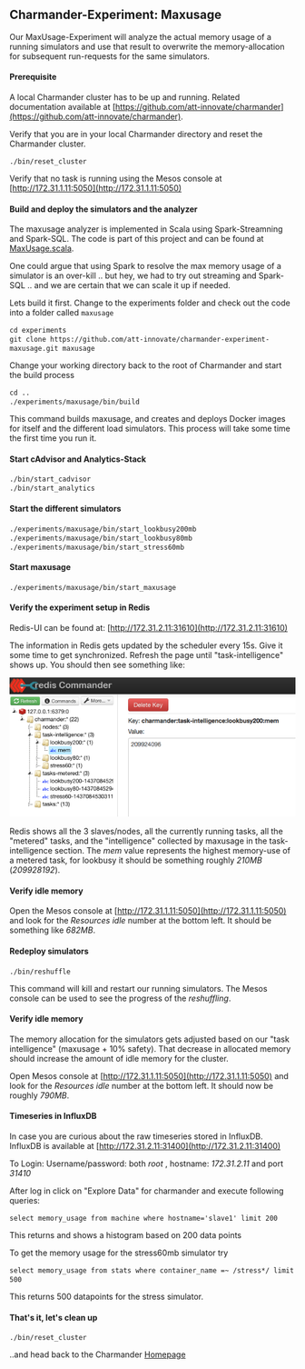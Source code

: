 Charmander-Experiment: Maxusage
--------------------------------

Our MaxUsage-Experiment will analyze the actual memory usage of a running simulators and use that result to overwrite
the memory-allocation for subsequent run-requests for the same simulators.

#### Prerequisite
A local Charmander cluster has to be up and running.
Related documentation available at [https://github.com/att-innovate/charmander](https://github.com/att-innovate/charmander).

Verify that you are in your local Charmander directory and reset the Charmander cluster.

    ./bin/reset_cluster

Verify that no task is running using the Mesos console at [http://172.31.1.11:5050](http://172.31.1.11:5050)

#### Build and deploy the simulators and the analyzer
The maxusage analyzer is implemented in Scala using Spark-Streamning and Spark-SQL.
The code is part of this project and can be found at [MaxUsage.scala](https://github.com/att-innovate/charmander-experiment-maxusage/blob/master/analytics/maxusage/src/main/scala/MaxUsage.scala).

One could argue that using Spark to resolve the max memory usage of a simulator is an over-kill .. but hey, we had
to try out streaming and Spark-SQL .. and we are certain that we can scale it up if needed.

Lets build it first. Change to the experiments folder and check out the code into a folder called `maxusage`

    cd experiments
    git clone https://github.com/att-innovate/charmander-experiment-maxusage.git maxusage

Change your working directory back to the root of Charmander and start the build process

    cd ..
    ./experiments/maxusage/bin/build

This command builds maxusage, and creates and deploys Docker images for itself and the different load simulators.
This process will take some time the first time you run it.


#### Start cAdvisor and Analytics-Stack

    ./bin/start_cadvisor
    ./bin/start_analytics

#### Start the different simulators

    ./experiments/maxusage/bin/start_lookbusy200mb
    ./experiments/maxusage/bin/start_lookbusy80mb
    ./experiments/maxusage/bin/start_stress60mb

#### Start maxusage

    ./experiments/maxusage/bin/start_maxusage

#### Verify the experiment setup in Redis

Redis-UI can be found at: [http://172.31.2.11:31610](http://172.31.2.11:31610)

The information in Redis gets updated by the scheduler every 15s. Give it some time to get synchronized. Refresh the page
until "task-intelligence" shows up. You should then see something like:

![image](https://github.com/att-innovate/charmander-experiment-maxusage/blob/master/docs/redis.png?raw=true)

Redis shows all the 3 slaves/nodes, all the currently running tasks, all the "metered" tasks, and the "intelligence" collected
by maxusage in the task-intelligence section. The _mem_ value represents the highest memory-use of a metered task, for lookbusy it should
be something roughly _210MB_ (_209928192_).

#### Verify idle memory

Open the Mesos console at [http://172.31.1.11:5050](http://172.31.1.11:5050) and look for the _Resources_ _idle_ number at the bottom left.
It should be something like _682MB_.

#### Redeploy simulators

    ./bin/reshuffle

This command will kill and restart our running simulators. The Mesos console can be used to see the progress of the _reshuffling_.

#### Verify idle memory

The memory allocation for the simulators gets adjusted based on our "task intelligence" (maxusage + 10% safety).
That decrease in allocated memory should increase the amount of idle memory for the cluster.

Open Mesos console at [http://172.31.1.11:5050](http://172.31.1.11:5050) and look for the _Resources_ _idle_ number at the bottom left.
It should now be roughly _790MB_.

#### Timeseries in InfluxDB

In case you are curious about the raw timeseries stored in InfluxDB. InfluxDB is available at [http://172.31.2.11:31400](http://172.31.2.11:31400)

To Login: Username/password: both _root_ , hostname: _172.31.2.11_ and port _31410_

After log in click on "Explore Data" for charmander and execute following queries:

    select memory_usage from machine where hostname='slave1' limit 200

This returns and shows a histogram based on 200 data points

To get the memory usage for the stress60mb simulator try

    select memory_usage from stats where container_name =~ /stress*/ limit 500

This returns 500 datapoints for the stress simulator.


#### That's it, let's clean up

    ./bin/reset_cluster

..and head back to the Charmander [Homepage](https://github.com/att-innovate/charmander/)
